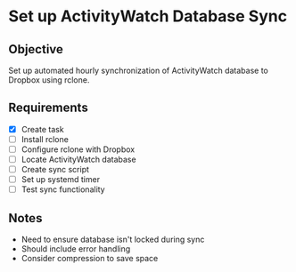 # Set up ActivityWatch Database Sync

## Objective
Set up automated hourly synchronization of ActivityWatch database to Dropbox using rclone.

## Requirements
- [x] Create task
- [ ] Install rclone
- [ ] Configure rclone with Dropbox
- [ ] Locate ActivityWatch database
- [ ] Create sync script
- [ ] Set up systemd timer
- [ ] Test sync functionality

## Notes
- Need to ensure database isn't locked during sync
- Should include error handling
- Consider compression to save space
